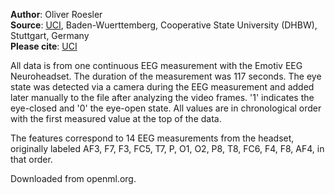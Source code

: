 **Author**: Oliver Roesler  
**Source**: [UCI](https://archive.ics.uci.edu/ml/datasets/EEG+Eye+State), Baden-Wuerttemberg, Cooperative State University (DHBW), Stuttgart, Germany  
**Please cite**: [UCI](https://archive.ics.uci.edu/ml/citation_policy.html)  

All data is from one continuous EEG measurement with the Emotiv EEG Neuroheadset. The duration of the measurement was 117 seconds. The eye state was detected via a camera during the EEG measurement and added later manually to the file after analyzing the video frames. '1' indicates the eye-closed and '0' the eye-open state. All values are in chronological order with the first measured value at the top of the data.

The features correspond to 14 EEG measurements from the headset, originally labeled AF3, F7, F3, FC5, T7, P, O1, O2, P8, T8, FC6, F4, F8, AF4, in that order.

Downloaded from openml.org.